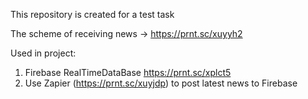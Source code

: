 This repository is created for a test task

The scheme of receiving news -> https://prnt.sc/xuyyh2

Used in project:
1. Firebase RealTimeDataBase https://prnt.sc/xplct5
2. Use Zapier (https://prnt.sc/xuyjdp) to post latest news to Firebase
